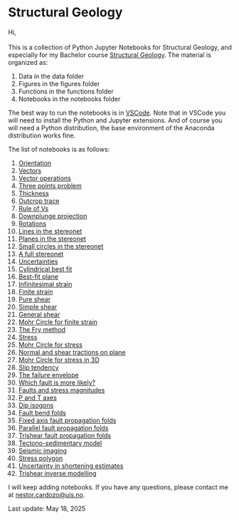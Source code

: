 # Structural Geology
Hi,
\
\
This is a collection of Python Jupyter Notebooks for Structural Geology, and especially for my Bachelor course [Structural Geology](https://www.youtube.com/playlist?list=PL1Oi4O0iZ7iYI4AsAV5JAsYzrB_M96L_y). The material is organized as:

1. Data in the data folder
2. Figures in the figures folder
3. Functions in the functions folder
4. Notebooks in the notebooks folder

The best way to run the notebooks is in [VSCode](https://code.visualstudio.com). Note that in VSCode you will need to install the Python and Jupyter extensions. And of course you will need a Python distribution, the base environment of the Anaconda distribution works fine.

The list of notebooks is as follows:

1. [Orientation](/notebooks/nb1_orientation.ipynb)
2. [Vectors](/notebooks/nb2_vectors.ipynb)
3. [Vector operations](/notebooks/nb3_vector_operations.ipynb)
4. [Three points problem](/notebooks/nb4_three_points.ipynb)
5. [Thickness](/notebooks/nb5_thickness.ipynb)
6. [Outcrop trace](/notebooks/nb6_outcrop_trace.ipynb)
7. [Rule of Vs](/notebooks/nb7_rule_of_vs.ipynb)
8. [Downplunge projection](/notebooks/nb8_downplunge_proj.ipynb)
9. [Rotations](/notebooks/nb9_rotations.ipynb)
10. [Lines in the stereonet](/notebooks/nb10_stereo_lines.ipynb)
11. [Planes in the stereonet](/notebooks/nb11_stereo_planes.ipynb)
12. [Small circles in the stereonet](/notebooks/nb12_stereo_small_circles.ipynb)
13. [A full stereonet](/notebooks/nb13_stereonet.ipynb)
14. [Uncertainties](/notebooks/nb14_uncertainties.ipynb)
15. [Cylindrical best fit](/notebooks/nb15_bestfit_fold_axis.ipynb)
16. [Best-fit plane](/notebooks/nb16_bestfit_plane.ipynb)
17. [Infinitesimal strain](/notebooks/nb17_infinitesimal_strain.ipynb)
18. [Finite strain](/notebooks/nb18_finite_strain.ipynb)
19. [Pure shear](/notebooks/nb19_pure_shear.ipynb)
20. [Simple shear](/notebooks/nb20_simple_shear.ipynb)
21. [General shear](/notebooks/nb21_general_shear.ipynb)
22. [Mohr Circle for finite strain](/notebooks/nb22_mohr_circle_strain.ipynb)
23. [The Fry method](/notebooks/nb23_fry_method.ipynb)
24. [Stress](/notebooks/nb24_stress.ipynb)
25. [Mohr Circle for stress](/notebooks/nb25_mohr_circle_stress.ipynb)
26. [Normal and shear tractions on plane](/notebooks/nb26_tractions_on_plane.ipynb)
27. [Mohr Circle for stress in 3D](/notebooks/nb27_mohr_circle_stress_3d.ipynb)
28. [Slip tendency](/notebooks/nb28_slip_tendency.ipynb)
29. [The failure envelope](/notebooks/nb29_failure_envelope.ipynb)
30. [Which fault is more likely?](/notebooks/nb30_fault_likelihood.ipynb)
31. [Faults and stress magnitudes](/notebooks/nb31_faults_magnitude_stress.ipynb)
32. [P and T axes](/notebooks/nb32_p_t_axes.ipynb)
33. [Dip isogons](/notebooks/nb33_dip_isogons.ipynb)
34. [Fault bend folds](/notebooks/nb34_fault_bend_fold.ipynb)
35. [Fixed axis fault propagation folds](/notebooks/nb35_fixed_axis_fpf.ipynb)
36. [Parallel fault propagation folds](/notebooks/nb36_parallel_fpf.ipynb)
37. [Trishear fault propagation folds](/notebooks/nb37_trishear.ipynb)
38. [Tectono-sedimentary model](/notebooks/nb38_tect_sed_model.ipynb)
39. [Seismic imaging](/notebooks/nb39_seismic_image.ipynb)
40. [Stress polygon](/notebooks/nb40_stress_polygon.ipynb)
41. [Uncertainty in shortening estimates](/notebooks/nb41_uncertainty_shortening.ipynb)
42. [Trishear inverse modelling](/notebooks/nb42_trishear_inversion.ipynb)


I will keep adding notebooks. If you have any questions, please contact me at [nestor.cardozo@uis.no](mailto:nestor.cardozo@uis.no).

Last update: May 18, 2025